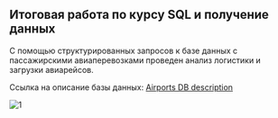 ## Итоговая работа по курсу SQL и получение данных

С помощью структурированных запросов к базе данных с пассажирскими авиаперевозками проведен анализ логистики и загрузки авиарейсов.

 Ссылка на описание базы данных: [Airports DB description](https://docs.google.com/document/d/1KpWddYoh7c5wTSaWecAlKsvMqyccyE1W/edit?usp=sharing&ouid=112449706891750020629&rtpof=true&sd=true) 
  

![1](https://user-images.githubusercontent.com/84973502/170828239-014e018c-5fc7-4372-bc24-10057d003df6.jpg)


